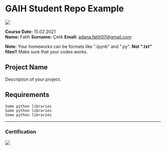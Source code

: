 # GAIH Student Repo Example
![](img/logo.png)

**Course Date:** 15.02.2021  
**Name:** Fatih 
**Surname:** Çelik 
**Email:** adana.fatih07@gmail.com

**Note:** Your homeworks can be formats like ".ipynb" and ".py". **Not ".txt" files!!** Make sure that your codes works.  

## Project Name
Description of your project.

## Requirements
```
Some python libraries
Some python libraries
Some python libraries
```
---

### Certification
![](img/certificate_ex.png)

